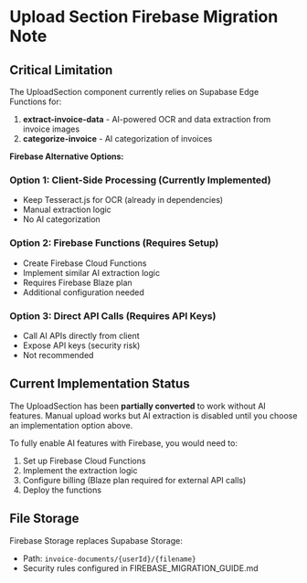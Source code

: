 # Upload Section Firebase Migration Note

## Critical Limitation

The UploadSection component currently relies on Supabase Edge Functions for:
1. **extract-invoice-data** - AI-powered OCR and data extraction from invoice images
2. **categorize-invoice** - AI categorization of invoices

**Firebase Alternative Options:**

### Option 1: Client-Side Processing (Currently Implemented)
- Keep Tesseract.js for OCR (already in dependencies)
- Manual extraction logic
- No AI categorization

### Option 2: Firebase Functions (Requires Setup)
- Create Firebase Cloud Functions
- Implement similar AI extraction logic
- Requires Firebase Blaze plan
- Additional configuration needed

### Option 3: Direct API Calls (Requires API Keys)
- Call AI APIs directly from client
- Expose API keys (security risk)
- Not recommended

## Current Implementation Status

The UploadSection has been **partially converted** to work without AI features. Manual upload works but AI extraction is disabled until you choose an implementation option above.

To fully enable AI features with Firebase, you would need to:
1. Set up Firebase Cloud Functions
2. Implement the extraction logic
3. Configure billing (Blaze plan required for external API calls)
4. Deploy the functions

## File Storage

Firebase Storage replaces Supabase Storage:
- Path: `invoice-documents/{userId}/{filename}`
- Security rules configured in FIREBASE_MIGRATION_GUIDE.md
